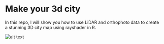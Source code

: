 # Make your 3d city

In this repo, I will show you how to use LiDAR and orthophoto data to create a stunning 3D city map using rayshader in R.

![alt text](https://github.com/milos-agathon/make-your-3d-city/blob/main/3d-city-building.png?raw=true)
